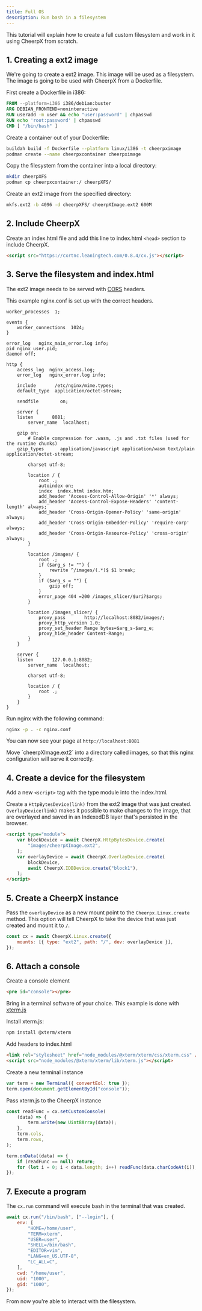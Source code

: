 ```yaml
---
title: Full OS
description: Run bash in a filesystem
---
```


This tutorial will explain how to create a full custom filesystem and work in it using CheerpX from scratch.

## 1. Creating a ext2 image

We're going to create a ext2 image. This image will be used as a filesystem. The image is going to be used with CheerpX from a Dockerfile.

First create a Dockerfile in i386:

```dockerfile
FROM --platform=i386 i386/debian:buster
ARG DEBIAN_FRONTEND=noninteractive
RUN useradd -m user && echo "user:password" | chpasswd
RUN echo 'root:password' | chpasswd
CMD [ "/bin/bash" ]
```

Create a container out of your Dockerfile:

```bash
buildah build -f Dockerfile --platform linux/i386 -t cheerpximage
podman create --name cheerpxcontainer cheerpximage
```

Copy the filesystem from the container into a local directory:

```bash
mkdir cheerpXFS
podman cp cheerpxcontainer:/ cheerpXFS/
```

Create an ext2 image from the specified directory:

```bash
mkfs.ext2 -b 4096 -d cheerpXFS/ cheerpXImage.ext2 600M
```

## 2. Include CheerpX

Create an index.html file and add this line to index.html `<head>` section to include CheerpX.

```html
<script src="https://cxrtnc.leaningtech.com/0.8.4/cx.js"></script>
```

## 3. Serve the filesystem and index.html

The ext2 image needs to be served with [CORS] headers.

This example nginx.conf is set up with the correct headers.

```nginx
worker_processes  1;

events {
    worker_connections  1024;
}

error_log   nginx_main_error.log info;
pid nginx_user.pid;
daemon off;

http {
    access_log  nginx_access.log;
    error_log   nginx_error.log info;

    include       /etc/nginx/mime.types;
    default_type  application/octet-stream;

    sendfile        on;

    server {
	listen       8081;
        server_name  localhost;

	gzip on;
        # Enable compression for .wasm, .js and .txt files (used for the runtime chunks)
	gzip_types      application/javascript application/wasm text/plain application/octet-stream;

        charset utf-8;

        location / {
            root .;
            autoindex on;
            index  index.html index.htm;
            add_header 'Access-Control-Allow-Origin' '*' always;
            add_header 'Access-Control-Expose-Headers' 'content-length' always;
            add_header 'Cross-Origin-Opener-Policy' 'same-origin' always;
            add_header 'Cross-Origin-Embedder-Policy' 'require-corp' always;
            add_header 'Cross-Origin-Resource-Policy' 'cross-origin' always;
        }

        location /images/ {
            root .;
            if ($arg_s != "") {
                rewrite ^/images/(.*)$ $1 break;
            }
            if ($arg_s = "") {
                gzip off;
            }
            error_page 404 =200 /images_slicer/$uri?$args;
        }

        location /images_slicer/ {
            proxy_pass       http://localhost:8082/images/;
            proxy_http_version 1.0;
            proxy_set_header Range bytes=$arg_s-$arg_e;
            proxy_hide_header Content-Range;
        }
    }

    server {
	listen       127.0.0.1:8082;
        server_name  localhost;

        charset utf-8;

        location / {
            root .;
        }
    }
}
```

Run nginx with the following command:

```bash
nginx -p . -c nginx.conf
```

You can now see your page at `http://localhost:8081`

Move ´cheerpXImage.ext2´ into a directory called images, so that this nginx configuration will serve it correctly.

## 4. Create a device for the filesystem

Add a new `<script>` tag with the type module into the index.html.

Create a `HttpBytesDevice(link)` from the ext2 image that was just created. `OverlayDevice(link)` makes it possible to make changes to the image, that are overlayed and saved in an IndexedDB layer that's persisted in the browser.

```html
<script type="module">
	var blockDevice = await CheerpX.HttpBytesDevice.create(
		"images/cheerpXImage.ext2",
	);
	var overlayDevice = await CheerpX.OverlayDevice.create(
		blockDevice,
		await CheerpX.IDBDevice.create("block1"),
	);
</script>
```

## 5. Create a CheerpX instance

Pass the `overlayDevice` as a new mount point to the `Cheerpx.Linux.create` method. This option will tell CheerpX to take the device that was just created and mount it to `/`.

```js
const cx = await CheerpX.Linux.create({
	mounts: [{ type: "ext2", path: "/", dev: overlayDevice }],
});
```

## 6. Attach a console

Create a console element

```html
<pre id="console"></pre>
```

Bring in a terminal software of your choice. This example is done with [xterm.js]

Install xterm.js:

```bash
npm install @xterm/xterm
```

Add headers to index.html

```html
<link rel="stylesheet" href="node_modules/@xterm/xterm/css/xterm.css" />
<script src="node_modules/@xterm/xterm/lib/xterm.js"></script>
```

Create a new terminal instance

```js
var term = new Terminal({ convertEol: true });
term.open(document.getElementById("console"));
```

Pass xterm.js to the CheerpX instance

```js
const readFunc = cx.setCustomConsole(
	(data) => {
		term.write(new Uint8Array(data));
	},
	term.cols,
	term.rows,
);

term.onData((data) => {
	if (readFunc == null) return;
	for (let i = 0; i < data.length; i++) readFunc(data.charCodeAt(i));
});
```

## 7. Execute a program

The `cx.run` command will execute bash in the terminal that was created.

```js
await cx.run("/bin/bash", ["--login"], {
	env: [
		"HOME=/home/user",
		"TERM=xterm",
		"USER=user",
		"SHELL=/bin/bash",
		"EDITOR=vim",
		"LANG=en_US.UTF-8",
		"LC_ALL=C",
	],
	cwd: "/home/user",
	uid: "1000",
	gid: "1000",
});
```

From now you're able to interact with the filesystem.

[CORS]: https://developer.mozilla.org/en-US/docs/Web/HTTP/CORS
[xterm.js]: https://xtermjs.org/
